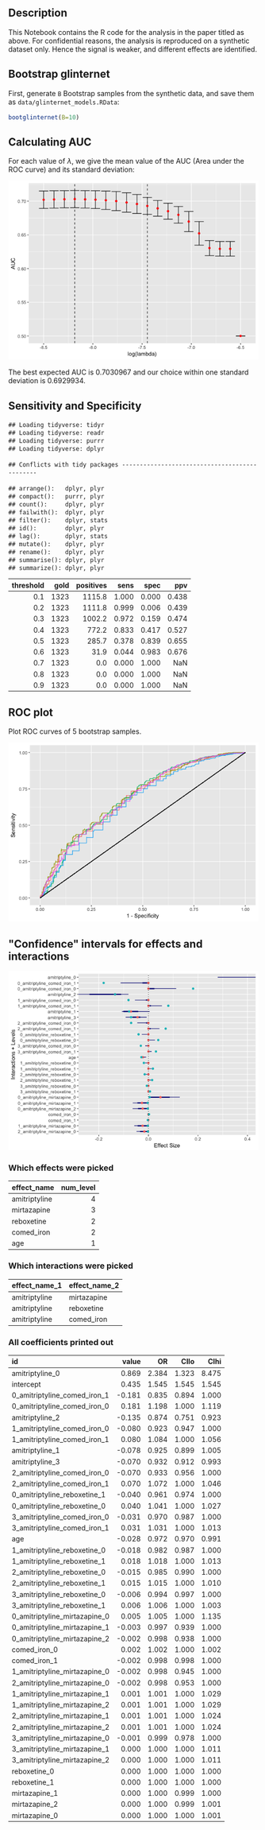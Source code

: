 Description
-----------

This Notebook contains the R code for the analysis in the paper titled as above. For confidential reasons, the analysis is reproduced on a synthetic dataset only. Hence the signal is weaker, and different effects are identified.

Bootstrap glinternet
--------------------

First, generate `B` Bootstrap samples from the synthetic data, and save them as `data/glinternet_models.RData`:

``` r
bootglinternet(B=10)
```

Calculating AUC
---------------

For each value of *λ*, we give the mean value of the AUC (Area under the ROC curve) and its standard deviation:

![](workflow_files/figure-markdown_github/plotAUC-1.png)

The best expected AUC is 0.7030967 and our choice within one standard deviation is 0.6929934.

Sensitivity and Specificity
---------------------------

    ## Loading tidyverse: tidyr
    ## Loading tidyverse: readr
    ## Loading tidyverse: purrr
    ## Loading tidyverse: dplyr

    ## Conflicts with tidy packages ----------------------------------------------

    ## arrange():   dplyr, plyr
    ## compact():   purrr, plyr
    ## count():     dplyr, plyr
    ## failwith():  dplyr, plyr
    ## filter():    dplyr, stats
    ## id():        dplyr, plyr
    ## lag():       dplyr, stats
    ## mutate():    dplyr, plyr
    ## rename():    dplyr, plyr
    ## summarise(): dplyr, plyr
    ## summarize(): dplyr, plyr

|  threshold|  gold|  positives|   sens|   spec|    ppv|
|----------:|-----:|----------:|------:|------:|------:|
|        0.1|  1323|     1115.8|  1.000|  0.000|  0.438|
|        0.2|  1323|     1111.8|  0.999|  0.006|  0.439|
|        0.3|  1323|     1002.2|  0.972|  0.159|  0.474|
|        0.4|  1323|      772.2|  0.833|  0.417|  0.527|
|        0.5|  1323|      285.7|  0.378|  0.839|  0.655|
|        0.6|  1323|       31.9|  0.044|  0.983|  0.676|
|        0.7|  1323|        0.0|  0.000|  1.000|    NaN|
|        0.8|  1323|        0.0|  0.000|  1.000|    NaN|
|        0.9|  1323|        0.0|  0.000|  1.000|    NaN|

ROC plot
--------

Plot ROC curves of 5 bootstrap samples.

![](workflow_files/figure-markdown_github/unnamed-chunk-6-1.png)

"Confidence" intervals for effects and interactions
---------------------------------------------------

![](workflow_files/figure-markdown_github/unnamed-chunk-10-1.png)

### Which effects were picked

| effect\_name  |  num\_level|
|:--------------|-----------:|
| amitriptyline |           4|
| mirtazapine   |           3|
| reboxetine    |           2|
| comed\_iron   |           2|
| age           |           1|

### Which interactions were picked

| effect\_name\_1 | effect\_name\_2 |
|:----------------|:----------------|
| amitriptyline   | mirtazapine     |
| amitriptyline   | reboxetine      |
| amitriptyline   | comed\_iron     |

### All coefficients printed out

| id                               |   value|     OR|   CIlo|   CIhi|
|:---------------------------------|-------:|------:|------:|------:|
| amitriptyline\_0                 |   0.869|  2.384|  1.323|  8.475|
| intercept                        |   0.435|  1.545|  1.545|  1.545|
| 0\_amitriptyline\_comed\_iron\_1 |  -0.181|  0.835|  0.894|  1.000|
| 0\_amitriptyline\_comed\_iron\_0 |   0.181|  1.198|  1.000|  1.119|
| amitriptyline\_2                 |  -0.135|  0.874|  0.751|  0.923|
| 1\_amitriptyline\_comed\_iron\_0 |  -0.080|  0.923|  0.947|  1.000|
| 1\_amitriptyline\_comed\_iron\_1 |   0.080|  1.084|  1.000|  1.056|
| amitriptyline\_1                 |  -0.078|  0.925|  0.899|  1.005|
| amitriptyline\_3                 |  -0.070|  0.932|  0.912|  0.993|
| 2\_amitriptyline\_comed\_iron\_0 |  -0.070|  0.933|  0.956|  1.000|
| 2\_amitriptyline\_comed\_iron\_1 |   0.070|  1.072|  1.000|  1.046|
| 0\_amitriptyline\_reboxetine\_1  |  -0.040|  0.961|  0.974|  1.000|
| 0\_amitriptyline\_reboxetine\_0  |   0.040|  1.041|  1.000|  1.027|
| 3\_amitriptyline\_comed\_iron\_0 |  -0.031|  0.970|  0.987|  1.000|
| 3\_amitriptyline\_comed\_iron\_1 |   0.031|  1.031|  1.000|  1.013|
| age                              |  -0.028|  0.972|  0.970|  0.991|
| 1\_amitriptyline\_reboxetine\_0  |  -0.018|  0.982|  0.987|  1.000|
| 1\_amitriptyline\_reboxetine\_1  |   0.018|  1.018|  1.000|  1.013|
| 2\_amitriptyline\_reboxetine\_0  |  -0.015|  0.985|  0.990|  1.000|
| 2\_amitriptyline\_reboxetine\_1  |   0.015|  1.015|  1.000|  1.010|
| 3\_amitriptyline\_reboxetine\_0  |  -0.006|  0.994|  0.997|  1.000|
| 3\_amitriptyline\_reboxetine\_1  |   0.006|  1.006|  1.000|  1.003|
| 0\_amitriptyline\_mirtazapine\_0 |   0.005|  1.005|  1.000|  1.135|
| 0\_amitriptyline\_mirtazapine\_1 |  -0.003|  0.997|  0.939|  1.000|
| 0\_amitriptyline\_mirtazapine\_2 |  -0.002|  0.998|  0.938|  1.000|
| comed\_iron\_0                   |   0.002|  1.002|  1.000|  1.002|
| comed\_iron\_1                   |  -0.002|  0.998|  0.998|  1.000|
| 1\_amitriptyline\_mirtazapine\_0 |  -0.002|  0.998|  0.945|  1.000|
| 2\_amitriptyline\_mirtazapine\_0 |  -0.002|  0.998|  0.953|  1.000|
| 1\_amitriptyline\_mirtazapine\_1 |   0.001|  1.001|  1.000|  1.029|
| 1\_amitriptyline\_mirtazapine\_2 |   0.001|  1.001|  1.000|  1.029|
| 2\_amitriptyline\_mirtazapine\_1 |   0.001|  1.001|  1.000|  1.024|
| 2\_amitriptyline\_mirtazapine\_2 |   0.001|  1.001|  1.000|  1.024|
| 3\_amitriptyline\_mirtazapine\_0 |  -0.001|  0.999|  0.978|  1.000|
| 3\_amitriptyline\_mirtazapine\_1 |   0.000|  1.000|  1.000|  1.011|
| 3\_amitriptyline\_mirtazapine\_2 |   0.000|  1.000|  1.000|  1.011|
| reboxetine\_0                    |   0.000|  1.000|  1.000|  1.000|
| reboxetine\_1                    |   0.000|  1.000|  1.000|  1.000|
| mirtazapine\_1                   |   0.000|  1.000|  0.999|  1.000|
| mirtazapine\_2                   |   0.000|  1.000|  0.999|  1.001|
| mirtazapine\_0                   |   0.000|  1.000|  1.000|  1.001|
